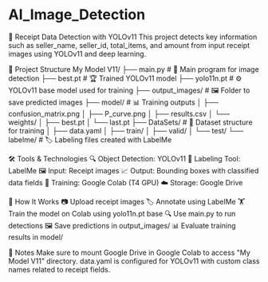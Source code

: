 # AI_Image_Detection

🧾 Receipt Data Detection with YOLOv11
This project detects key information such as seller_name, seller_id, total_items, and amount from input receipt images using YOLOv11 and deep learning.

📂 Project Structure
My Model V11/
├── main.py                       # 🧠 Main program for image detection
├── best.pt                      # 🏆 Trained YOLOv11 model
├── yolo11n.pt                   # ⚙️ YOLOv11 base model used for training
├── output_images/               # 🖼️ Folder to save predicted images
├── model/                       # 📊 Training outputs
│   ├── confusion_matrix.png
│   ├── P_curve.png
│   ├── results.csv
│   └── weights/
│       ├── best.pt
│       └── last.pt
├── DataSets/                    # 📁 Dataset structure for training
│   ├── data.yaml
│   ├── train/
│   ├── valid/
│   └── test/
└── labelme/                     # 🏷️ Labeling files created with LabelMe

🛠️ Tools & Technologies
🔍 Object Detection: YOLOv11
🧰 Labeling Tool: LabelMe
🖼️ Input: Receipt images
📈 Output: Bounding boxes with classified data fields
🧪 Training: Google Colab (T4 GPU)
☁️ Storage: Google Drive

🚀 How It Works
📷 Upload receipt images
🏷️ Annotate using LabelMe
🏋️ Train the model on Colab using yolo11n.pt base
🔍 Use main.py to run detections
🖼️ Save predictions in output_images/
📊 Evaluate training results in model/

📝 Notes
Make sure to mount Google Drive in Google Colab to access "My Model V11" directory.
data.yaml is configured for YOLOv11 with custom class names related to receipt fields.
